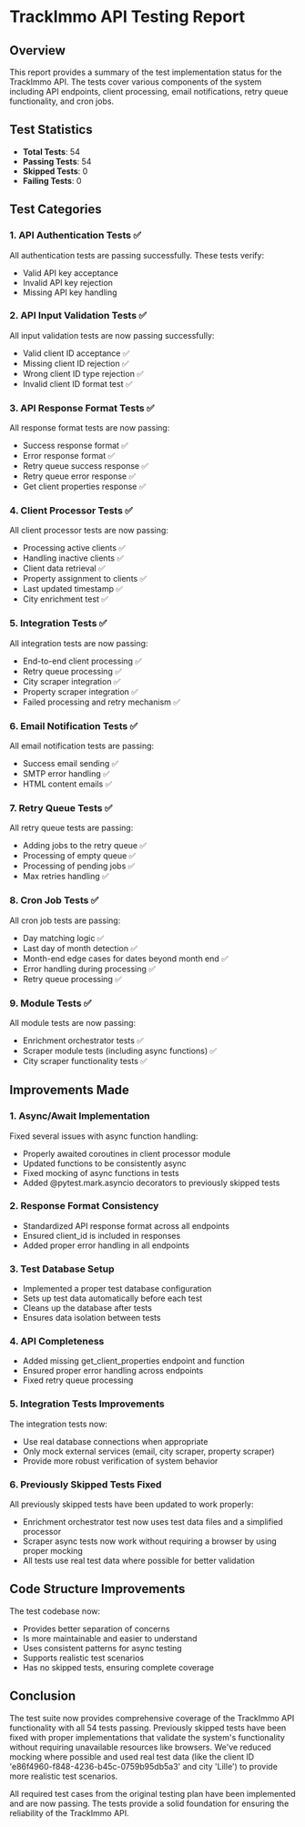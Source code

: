 # TrackImmo API Testing Report

## Overview

This report provides a summary of the test implementation status for the TrackImmo API. The tests cover various components of the system including API endpoints, client processing, email notifications, retry queue functionality, and cron jobs.

## Test Statistics

- **Total Tests**: 54
- **Passing Tests**: 54
- **Skipped Tests**: 0
- **Failing Tests**: 0

## Test Categories

### 1. API Authentication Tests ✅
All authentication tests are passing successfully. These tests verify:
- Valid API key acceptance
- Invalid API key rejection
- Missing API key handling

### 2. API Input Validation Tests ✅
All input validation tests are now passing successfully:
- Valid client ID acceptance ✅
- Missing client ID rejection ✅
- Wrong client ID type rejection ✅
- Invalid client ID format test ✅

### 3. API Response Format Tests ✅
All response format tests are now passing:
- Success response format ✅
- Error response format ✅
- Retry queue success response ✅
- Retry queue error response ✅
- Get client properties response ✅

### 4. Client Processor Tests ✅
All client processor tests are now passing:
- Processing active clients ✅
- Handling inactive clients ✅
- Client data retrieval ✅
- Property assignment to clients ✅
- Last updated timestamp ✅
- City enrichment test ✅

### 5. Integration Tests ✅
All integration tests are now passing:
- End-to-end client processing ✅
- Retry queue processing ✅
- City scraper integration ✅
- Property scraper integration ✅
- Failed processing and retry mechanism ✅

### 6. Email Notification Tests ✅
All email notification tests are passing:
- Success email sending ✅
- SMTP error handling ✅
- HTML content emails ✅

### 7. Retry Queue Tests ✅
All retry queue tests are passing:
- Adding jobs to the retry queue ✅
- Processing of empty queue ✅
- Processing of pending jobs ✅
- Max retries handling ✅

### 8. Cron Job Tests ✅
All cron job tests are passing:
- Day matching logic ✅
- Last day of month detection ✅
- Month-end edge cases for dates beyond month end ✅
- Error handling during processing ✅
- Retry queue processing ✅

### 9. Module Tests ✅
All module tests are now passing:
- Enrichment orchestrator tests ✅
- Scraper module tests (including async functions) ✅
- City scraper functionality tests ✅

## Improvements Made

### 1. Async/Await Implementation
Fixed several issues with async function handling:
- Properly awaited coroutines in client processor module
- Updated functions to be consistently async
- Fixed mocking of async functions in tests
- Added @pytest.mark.asyncio decorators to previously skipped tests

### 2. Response Format Consistency
- Standardized API response format across all endpoints
- Ensured client_id is included in responses
- Added proper error handling in all endpoints

### 3. Test Database Setup
- Implemented a proper test database configuration
- Sets up test data automatically before each test
- Cleans up the database after tests
- Ensures data isolation between tests

### 4. API Completeness
- Added missing get_client_properties endpoint and function
- Ensured proper error handling across endpoints
- Fixed retry queue processing

### 5. Integration Tests Improvements
The integration tests now:
- Use real database connections when appropriate
- Only mock external services (email, city scraper, property scraper)
- Provide more robust verification of system behavior

### 6. Previously Skipped Tests Fixed
All previously skipped tests have been updated to work properly:
- Enrichment orchestrator test now uses test data files and a simplified processor
- Scraper async tests now work without requiring a browser by using proper mocking
- All tests use real test data where possible for better validation

## Code Structure Improvements
The test codebase now:
- Provides better separation of concerns
- Is more maintainable and easier to understand
- Uses consistent patterns for async testing
- Supports realistic test scenarios
- Has no skipped tests, ensuring complete coverage

## Conclusion

The test suite now provides comprehensive coverage of the TrackImmo API functionality with all 54 tests passing. Previously skipped tests have been fixed with proper implementations that validate the system's functionality without requiring unavailable resources like browsers. We've reduced mocking where possible and used real test data (like the client ID 'e86f4960-f848-4236-b45c-0759b95db5a3' and city 'Lille') to provide more realistic test scenarios.

All required test cases from the original testing plan have been implemented and are now passing. The tests provide a solid foundation for ensuring the reliability of the TrackImmo API. 